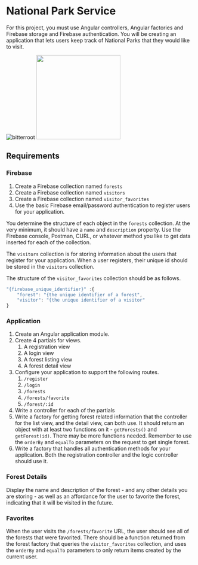 # National Park Service

For this project, you must use Angular controllers, Angular factories and Firebase storage and Firebase authentication. You will be creating an  application that lets users keep track of National Parks that they would like to visit.

![bitterroot](http://wac.450f.edgecastcdn.net/80450F/klyq.com/files/2011/07/paradisesign-300x225.jpg)
<img src="http://www.forestcamping.com/dow/graphics/nant.jpg" height="225">


## Requirements

### Firebase

1. Create a Firebase collection named `forests`
1. Create a Firebase collection named `visitors`
1. Create a Firebase collection named `visitor_favorites`
1. Use the basic Firebase email/password authentication to register users for your application.

You determine the structure of each object in the `forests` collection. At the very minimum, it should have a `name` and `description` property. Use the Firebase console, Postman, CURL, or whatever method you like to get data inserted for each of the collection.

The `visitors` collection is for storing information about the users that register for your application. When a user registers, their unique id should be stored in the `visitors` collection.

The structure of the `visitor_favorites` collection should be as follows.

```js
"{firebase_unique_identifier}" :{
    "forest": "{the unique identifier of a forest",
    "visitor": "{the unique identifier of a visitor"
}
```

### Application

1. Create an Angular application module.
1. Create 4 partials for views.
    1. A registration view
    1. A login view
    1. A forest listing view
    1. A forest detail view
1. Configure your application to support the following routes.
    1. `/register`
    1. `/login`
    1. `/forests`
    1. `/forests/favorite`
    1. `/forest/:id`
1. Write a controller for each of the partials
1. Write a factory for getting forest related information that the controller for the list view, and the detail view, can both use. It should return an object with at least two functions on it - `getForests()` and `getForest(id)`. There may be more functions needed. Remember to use the `orderBy` and `equalTo` parameters on the request to get single forest.
1. Write a factory that handles all authentication methods for your application. Both the registration controller and the logic controller should use it.

### Forest Details

Display the name and description of the forest - and any other details you are storing - as well as an affordance for the user to favorite the forest, indicating that it will be visited in the future.

### Favorites

When the user visits the `/forests/favorite` URL, the user should see all of the forests that were favorited. There should be a function returned from the forest factory that queries the `visitor_favorites` collection, and uses the `orderBy` and `equalTo` parameters to only return items created by the current user.

